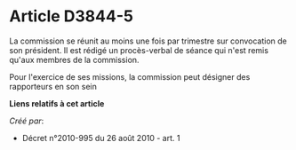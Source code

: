 # Article D3844-5

La commission se réunit au moins une fois par trimestre sur convocation de son président. Il est rédigé un procès-verbal de
séance qui n'est remis qu'aux membres de la commission.

Pour l'exercice de ses missions, la commission peut désigner des rapporteurs en son sein

**Liens relatifs à cet article**

_Créé par_:

  - Décret n°2010-995 du 26 août 2010 - art. 1
